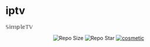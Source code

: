 # iptv
𝕊𝕚𝕞𝕡𝕝𝕖𝕋𝕍
<p align="center">
    <img src="https://img.shields.io/github/repo-size/longhai/iptv?style=for-the-badge" alt="Repo Size"/>
    <img src="https://img.shields.io/github/stars/longhai/iptv?style=for-the-badge" alt="Repo Star"/>
    <a href="https://github.com/longhai/iptv/archive/refs/heads/main.zip">
        <img src="https://img.shields.io/badge/dict_convert-download-yellow?style=for-the-badge" alt="cosmetic"/>
    </a>
</p>

